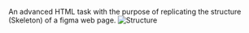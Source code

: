 An advanced HTML task with the purpose of replicating the structure (Skeleton) of a figma web page.
![Structure](C:\Users\wamar\Downloads\Figma-Skeleton.jpg)
